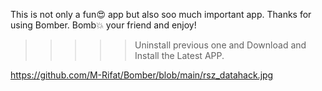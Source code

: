 This is not only a fun😍 app but also soo much important app.
Thanks for using Bomber.
Bomb💥 your friend and enjoy!


>>>>> Uninstall previous one and Download and Install the Latest APP.

https://github.com/M-Rifat/Bomber/blob/main/rsz_datahack.jpg

